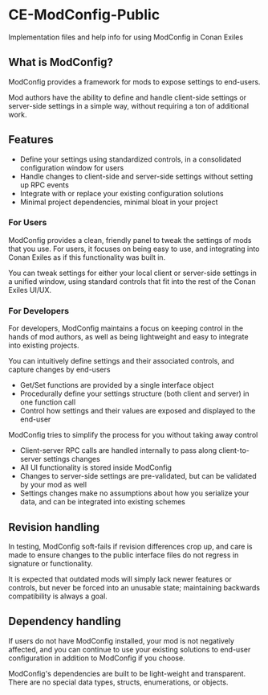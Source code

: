 # CE-ModConfig-Public
Implementation files and help info for using ModConfig in Conan Exiles

## What is ModConfig?

ModConfig provides a framework for mods to expose settings to end-users.

Mod authors have the ability to define and handle client-side settings or server-side settings in a simple way, without requiring a ton of additional work.

## Features

* Define your settings using standardized controls, in a consolidated configuration window for users
* Handle changes to client-side and server-side settings without setting up RPC events
* Integrate with or replace your existing configuration solutions
* Minimal project dependencies, minimal bloat in your project

### For Users
ModConfig provides a clean, friendly panel to tweak the settings of mods that you use. For users, it focuses on being easy to use, and integrating into Conan Exiles as if this functionality was built in.

You can tweak settings for either your local client or server-side settings in a unified window, using standard controls that fit into the rest of the Conan Exiles UI/UX.

### For Developers
For developers, ModConfig maintains a focus on keeping control in the hands of mod authors, as well as being lightweight and easy to integrate into existing projects.

You can intuitively define settings and their associated controls, and capture changes by end-users

* Get/Set functions are provided by a single interface object
* Procedurally define your settings structure (both client and server) in one function call
* Control how settings and their values are exposed and displayed to the end-user

ModConfig tries to simplify the process for you without taking away control

* Client-server RPC calls are handled internally to pass along client-to-server settings changes
* All UI functionality is stored inside ModConfig
* Changes to server-side settings are pre-validated, but can be validated by your mod as well
* Settings changes make no assumptions about how you serialize your data, and can be integrated into existing schemes

## Revision handling

In testing, ModConfig soft-fails if revision differences crop up, and care is made to ensure changes to the public interface files do not regress in signature or functionality.

It is expected that outdated mods will simply lack newer features or controls, but never be forced into an unusable state; maintaining backwards compatibility is always a goal.

## Dependency handling

If users do not have ModConfig installed, your mod is not negatively affected, and you can continue to use your existing solutions to end-user configuration in addition to ModConfig if you choose.

ModConfig's dependencies are built to be light-weight and transparent. There are no special data types, structs, enumerations, or objects.